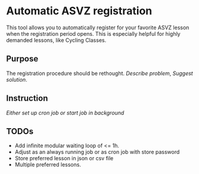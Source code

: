# Automatic ASVZ registration

This tool allows you to automatically register for your favorite ASVZ lesson when the registration period opens. This is especially helpful for highly demanded lessons, like Cycling Classes.

## Purpose
The registration procedure should be rethought.
*Describe problem*, *Suggest solution*.

## Instruction
*Either set up cron job or start job in background*

## TODOs
* Add infinite modular waiting loop of <= 1h.
* Adjust as an always running job or as cron job with store password
* Store preferred lesson in json or csv file
* Multiple preferred lessons.
